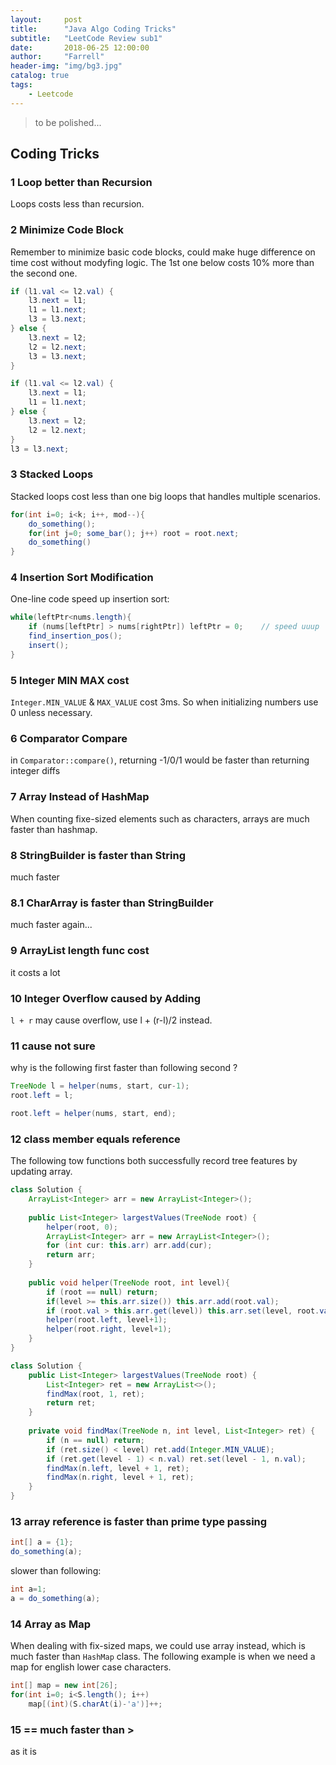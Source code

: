 ```yaml
---
layout:     post
title:      "Java Algo Coding Tricks"
subtitle:   "LeetCode Review sub1"
date:       2018-06-25 12:00:00
author:     "Farrell"
header-img: "img/bg3.jpg"
catalog: true
tags:
    - Leetcode
---
```


> to be polished...

## Coding Tricks

### <span id="loopNoRecursion">1 Loop better than Recursion</span>
Loops costs less than recursion.

### <span id="miniCodeBlock">2 Minimize Code Block</span>
Remember to minimize basic code blocks, could make huge difference on time cost without modyfing logic. The 1st one below costs 10% more than the second one.
```java
if (l1.val <= l2.val) {
    l3.next = l1;
    l1 = l1.next;
    l3 = l3.next;
} else {
    l3.next = l2;
    l2 = l2.next;
	l3 = l3.next;
}
```
```java
if (l1.val <= l2.val) {
    l3.next = l1;
    l1 = l1.next;
} else {
    l3.next = l2;
    l2 = l2.next;
}
l3 = l3.next;
```

### <span id="stackedLoop">3 Stacked Loops</span>
Stacked loops cost less than one big loops that handles multiple scenarios.
```java
for(int i=0; i<k; i++, mod--){
    do_something();
    for(int j=0; some_bar(); j++) root = root.next;
    do_something()
}
```

### <span id="insertionSortModification">4 Insertion Sort Modification</span>
One-line code speed up insertion sort:
```java
while(leftPtr<nums.length){
	if (nums[leftPtr] > nums[rightPtr]) leftPtr = 0;	// speed uuup
	find_insertion_pos();
	insert();
}
```

### <span id="MINMAX_VALUE"> 5 Integer MIN MAX cost</span>
`Integer.MIN_VALUE` & `MAX_VALUE` cost 3ms. So when initializing numbers use 0 unless necessary.

### <span id="ComparatorCompare"> 6 Comparator Compare</span>
in `Comparator::compare()`, returning -1/0/1 would be faster than returning integer diffs


### <span id="useArrayNotMap"> 7 Array Instead of HashMap</span>
When counting fixe-sized elements such as characters, arrays are much faster than hashmap.

### <span id="StringBuilderNotString"> 8 StringBuilder is faster than String</span>
much faster

### <span id="CharArrayNotSB"> 8.1 CharArray is faster than StringBuilder</span>
much faster again...

### <span id="arrayLengthCost"> 9 ArrayList length func cost</span>
it costs a lot

### <span id="addOverflowsInteger"> 10 Integer Overflow caused by Adding</span>
`l + r` may cause overflow, use l + (r-l)/2 instead.

### <span id="..."> 11 cause not sure </span>
why is the following first faster than following second ?
```java
TreeNode l = helper(nums, start, cur-1);
root.left = l;
```
```java
root.left = helper(nums, start, end);
```

### <span id="classMemberEqualsRef"> 12 class member equals reference</span>
The following tow functions both successfully record tree features by updating array.
```java
class Solution {
    ArrayList<Integer> arr = new ArrayList<Integer>();
    
    public List<Integer> largestValues(TreeNode root) {
        helper(root, 0);
        ArrayList<Integer> arr = new ArrayList<Integer>();
        for (int cur: this.arr) arr.add(cur);
        return arr;
    }
    
    public void helper(TreeNode root, int level){
        if (root == null) return;
        if(level >= this.arr.size()) this.arr.add(root.val);
        if (root.val > this.arr.get(level)) this.arr.set(level, root.val);
        helper(root.left, level+1);
        helper(root.right, level+1);
    }
}
```

```java
class Solution {
    public List<Integer> largestValues(TreeNode root) {
        List<Integer> ret = new ArrayList<>();
        findMax(root, 1, ret);
        return ret;
    }
    
    private void findMax(TreeNode n, int level, List<Integer> ret) {
        if (n == null) return;
        if (ret.size() < level) ret.add(Integer.MIN_VALUE);
        if (ret.get(level - 1) < n.val) ret.set(level - 1, n.val);
        findMax(n.left, level + 1, ret);
        findMax(n.right, level + 1, ret);
    }
}
```

### <span id="arrayRefFasterThanPrimePassing"> 13 array reference is faster than prime type passing</span>
```java
int[] a = {1};
do_something(a);
```

slower than following:
```java
int a=1;
a = do_something(a);
```

### <span id="ArrayAsMap">14 Array as Map</span>
When dealing with fix-sized maps, we could use array instead, which is much faster than `HashMap` class. The following example is when we need a map for english lower case characters.
```java
int[] map = new int[26];
for(int i=0; i<S.length(); i++) 
    map[(int)(S.charAt(i)-'a')]++;
```

### <span id="">15 == much faster than \></span>
as it is